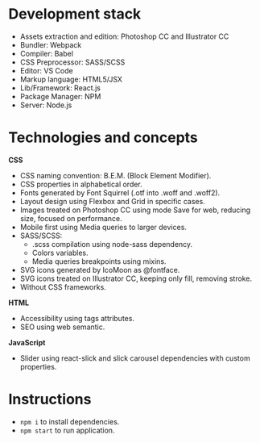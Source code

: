 # Development stack

- Assets extraction and edition: Photoshop CC and Illustrator CC
- Bundler: Webpack
- Compiler: Babel
- CSS Preprocessor: SASS/SCSS
- Editor: VS Code
- Markup language: HTML5/JSX
- Lib/Framework: React.js
- Package Manager: NPM
- Server: Node.js

# Technologies and concepts

**CSS**

- CSS naming convention: B.E.M. (Block Element Modifier).
- CSS properties in alphabetical order.
- Fonts generated by Font Squirrel (.otf into .woff and .woff2).
- Layout design using Flexbox and Grid in specific cases.
- Images treated on Photoshop CC using mode Save for web, reducing size, focused on performance.
- Mobile first using Media queries to larger devices.
- SASS/SCSS:
    - .scss compilation using node-sass dependency.
    - Colors variables.
    - Media queries breakpoints using mixins.
- SVG icons generated by IcoMoon as @fontface.
- SVG icons treated on Illustrator CC, keeping only fill, removing stroke.
- Without CSS frameworks.

**HTML**

- Accessibility using tags attributes.
- SEO using web semantic.

**JavaScript**

- Slider using react-slick and slick carousel dependencies with custom properties.

# Instructions

- `npm i` to install dependencies.
- `npm start` to run application.
